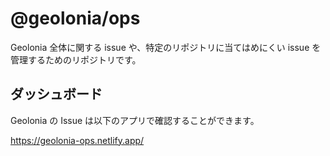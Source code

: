 # @geolonia/ops

Geolonia 全体に関する issue や、特定のリポジトリに当てはめにくい issue を管理するためのリポジトリです。

## ダッシュボード

Geolonia の Issue は以下のアプリで確認することができます。

https://geolonia-ops.netlify.app/
